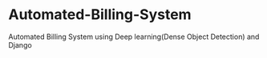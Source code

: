# Automated-Billing-System
Automated Billing System using Deep learning(Dense Object Detection) and Django
